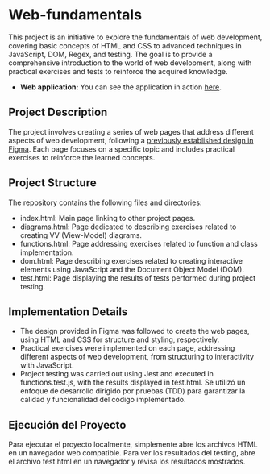 
# Web-fundamentals

This project is an initiative to explore the fundamentals of web development, covering basic concepts of HTML and CSS to advanced techniques in JavaScript, DOM, Regex, and testing. The goal is to provide a comprehensive introduction to the world of web development, along with practical exercises and tests to reinforce the acquired knowledge.

- **Web application:** You can see the application in action [here](https://web-fundamentals-angelica.netlify.app/).
## Project Description

The project involves creating a series of web pages that address different aspects of web development, following a [previously established design in Figma](https://www.figma.com/file/L1RAjebb6Wf7m78NT2Czzt/Web-Fundamentals-Individual?type=design&node-id=0-1&mode=design). Each page focuses on a specific topic and includes practical exercises to reinforce the learned concepts.

## Project Structure

The repository contains the following files and directories:

- index.html: Main page linking to other project pages.
- diagrams.html: Page dedicated to describing exercises related to creating VV (View-Model) diagrams.
- functions.html: Page addressing exercises related to function and class implementation.
- dom.html: Page describing exercises related to creating interactive elements using JavaScript and the Document Object Model (DOM).
- test.html: Page displaying the results of tests performed during project testing.

## Implementation Details
- The design provided in Figma was followed to create the web pages, using HTML and CSS for structure and styling, respectively.
- Practical exercises were implemented on each page, addressing different aspects of web development, from structuring to interactivity with JavaScript.
- Project testing was carried out using Jest and executed in functions.test.js, with the results displayed in test.html.
Se utilizó un enfoque de desarrollo dirigido por pruebas (TDD) para garantizar la calidad y funcionalidad del código implementado.

## Ejecución del Proyecto

Para ejecutar el proyecto localmente, simplemente abre los archivos HTML en un navegador web compatible. Para ver los resultados del testing, abre el archivo test.html en un navegador y revisa los resultados mostrados.
